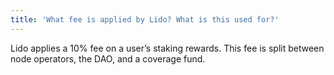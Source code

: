 ```yaml
---
title: 'What fee is applied by Lido? What is this used for?'
---
```


Lido applies a 10% fee on a user’s staking rewards. This fee is split between node operators, the DAO, and a coverage fund.

